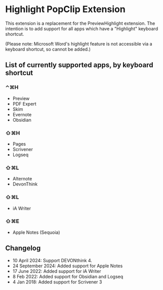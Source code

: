 # Highlight PopClip Extension

This extension is a replacement for the PreviewHighlight extension. The
intention is to add support for all apps which have a "Highlight" keyboard
shortcut.

(Please note: Microsoft Word's highlight feature is not accessible via a
keyboard shortcut, so cannot be added.)

## List of currently supported apps, by keyboard shortcut

### ⌃⌘H

- Preview
- PDF Expert
- Skim
- Evernote
- Obsidian

### ⇧⌘H

- Pages
- Scrivener
- Logseq

### ⇧⌘L

- Alternote
- DevonThink

### ⇧⌘L

- iA Writer

### ⇧⌘E

- Apple Notes (Sequoia)

## Changelog

- 10 April 2024: Support DEVONthink 4.
- 24 September 2024: Added support for Apple Notes
- 17 June 2022: Added support for iA Writer
- 8 Feb 2022: Added support for Obsidian and Logseq
- 4 Jan 2018: Added support for Scrivener 3
